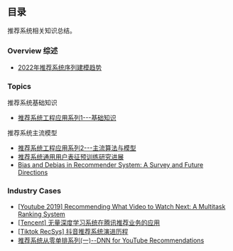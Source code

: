 ## 目录

推荐系统相关知识总结。

### Overview 综述
- [2022年推荐系统序列建模趋势](https://mp.weixin.qq.com/s/m-r7VFL4ynyYggZ7XAzXRg)

### Topics

推荐系统基础知识
- [推荐系统工程应用系列1---基础知识](https://zhuanlan.zhihu.com/p/420665945)

推荐系统主流模型
- [推荐系统工程应用系列2---主流算法与模型](https://zhuanlan.zhihu.com/p/420681378)
- [推荐系统通用用户表征预训练研究进展](https://mp.weixin.qq.com/s/8MlELBKvBbr7rvYTAdXqEQ)
- [Bias and Debias in Recommender System: A Survey and Future Directions](https://arxiv.org/pdf/2010.03240.pdf)

### Industry Cases 
- [[Youtube 2019] Recommending What Video to Watch Next: A Multitask Ranking System](https://daiwk.github.io/assets/youtube-multitask.pdf)
- [[Tencent] 无量深度学习系统在腾讯推荐业务的应用](https://mp.weixin.qq.com/s/FNQ2jocMZNXp_euEPqLUEw)
- [[Tiktok RecSys] 抖音推荐系统演进历程](https://mp.weixin.qq.com/s?__biz=MjM5MDE0Mjc4MA==&mid=2651093914&idx=1&sn=1db40c41a66261ab3cf91789b5d67b09&chksm=bdb983c98ace0adf27e1bebe3415347d36b917916580e5bd4522496da88260e3dc852ff6d3f2&scene=27#wechat_redirect)
- [推荐系统从零单排系列(一)--DNN for YouTube Recommendations](https://zhuanlan.zhihu.com/p/51770520)


